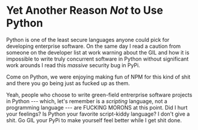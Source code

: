 # Yet Another Reason *Not* to Use Python

Python is one of the least secure languages anyone could pick for
developing enterprise software. On the same day I read a caution from
someone on the developer list at work warning about the GIL and how it
is impossible to write truly concurrent software in Python without
significant work arounds I read this *massive* security bug in PyPi.

Come on Python, we were enjoying making fun of NPM for this kind of shit
and there you go being just as fucked up as them.

Yeah, people who choose to write green-field entrerprise software
projects in Python --- which, let's remember is a *scripting* language,
not a programming language --- are FUCKING MORONS at this point. Did
I hurt your feelings? Is Python your favorite script-kiddy language?
I don't give a shit. Go GIL your PyPi to make yourself feel better while
I get shit done.
